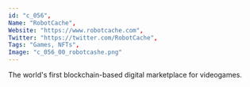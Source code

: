 ```yaml
--- 
id: "c_056", 
Name: "RobotCache", 
Website: "https://www.robotcache.com", 
Twitter: "https://twitter.com/RobotCache", 
Tags: "Games, NFTs", 
Image: "c_056_00_robotcashe.png" 
--- 
```

<!--lang:en--> 
The world's first blockchain-based digital marketplace for videogames.
<!--lang:es--] 
The world's first blockchain-based digital marketplace for videogames.
<!--lang:de--] 
The world's first blockchain-based digital marketplace for videogames.
<!--lang:fr--] 
The world's first blockchain-based digital marketplace for videogames.
<!--lang:pl--] 
The world's first blockchain-based digital marketplace for videogames.
<!--lang:pt--] 
The world's first blockchain-based digital marketplace for videogames.
[!--lang:*--> 

